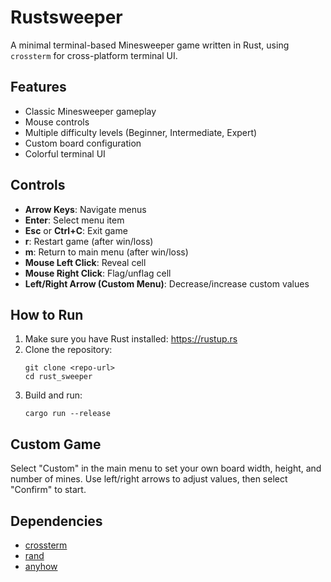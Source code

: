 # Rustsweeper

A minimal terminal-based Minesweeper game written in Rust, using `crossterm` for cross-platform terminal UI.

## Features

- Classic Minesweeper gameplay
- Mouse controls
- Multiple difficulty levels (Beginner, Intermediate, Expert)
- Custom board configuration
- Colorful terminal UI

## Controls

- **Arrow Keys**: Navigate menus
- **Enter**: Select menu item
- **Esc** or **Ctrl+C**: Exit game
- **r**: Restart game (after win/loss)
- **m**: Return to main menu (after win/loss)
- **Mouse Left Click**: Reveal cell
- **Mouse Right Click**: Flag/unflag cell
- **Left/Right Arrow (Custom Menu)**: Decrease/increase custom values

## How to Run

1. Make sure you have Rust installed: https://rustup.rs
2. Clone the repository:
   ```
   git clone <repo-url>
   cd rust_sweeper
   ```
3. Build and run:
   ```
   cargo run --release
   ```

## Custom Game

Select "Custom" in the main menu to set your own board width, height, and number of mines. Use left/right arrows to adjust values, then select "Confirm" to start.

## Dependencies

- [crossterm](https://crates.io/crates/crossterm)
- [rand](https://crates.io/crates/rand)
- [anyhow](https://crates.io/crates/anyhow)
